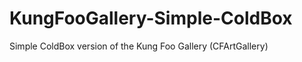KungFooGallery-Simple-ColdBox
=============================

Simple ColdBox version of the Kung Foo Gallery (CFArtGallery)

